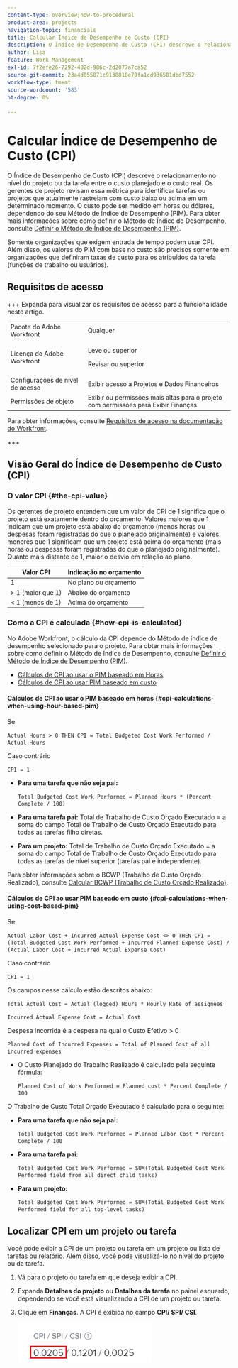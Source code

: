 ```yaml
---
content-type: overview;how-to-procedural
product-area: projects
navigation-topic: financials
title: Calcular Índice de Desempenho de Custo (CPI)
description: O Índice de Desempenho de Custo (CPI) descreve o relacionamento no nível do projeto ou da tarefa entre o custo planejado e o custo real. Os gerentes de projeto revisam essa métrica para identificar tarefas ou projetos que atualmente rastreiam com custo baixo ou acima em um determinado momento.
author: Lisa
feature: Work Management
exl-id: 7f2efe26-7292-482d-986c-2d2077a7ca52
source-git-commit: 23a4d055871c9138818e70fa1cd936581dbd7552
workflow-type: tm+mt
source-wordcount: '583'
ht-degree: 0%

---
```


# Calcular Índice de Desempenho de Custo (CPI)

<!-- Audited: 5/2025 -->

<!--
<p data-mc-conditions="QuicksilverOrClassic.Draft mode">(NOTE: Linked to the product. Do not change link.)</p>
-->

O Índice de Desempenho de Custo (CPI) descreve o relacionamento no nível do projeto ou da tarefa entre o custo planejado e o custo real. Os gerentes de projeto revisam essa métrica para identificar tarefas ou projetos que atualmente rastreiam com custo baixo ou acima em um determinado momento. O custo pode ser medido em horas ou dólares, dependendo do seu Método de Índice de Desempenho (PIM). Para obter mais informações sobre como definir o Método de Índice de Desempenho, consulte [Definir o Método de Índice de Desempenho (PIM)](../../../manage-work/projects/project-finances/set-pim.md).

Somente organizações que exigem entrada de tempo podem usar CPI. Além disso, os valores do PIM com base no custo são precisos somente em organizações que definiram taxas de custo para os atribuídos da tarefa (funções de trabalho ou usuários).

## Requisitos de acesso

+++ Expanda para visualizar os requisitos de acesso para a funcionalidade neste artigo.

<table style="table-layout:auto"> 
 <col> 
 <col> 
 <tbody> 
  <tr> 
   <td>Pacote do Adobe Workfront</td> 
   <td>Qualquer</td> 
  </tr> 
  <tr> 
   <td>Licença do Adobe Workfront</td> 
   <td>
   <p>Leve ou superior</p>
   <p>Revisar ou superior</p></td>  
  </tr> 
  <tr> 
   <td>Configurações de nível de acesso</td> 
   <td>Exibir acesso a Projetos e Dados Financeiros</td> 
  </tr> 
  <tr> 
   <td>Permissões de objeto</td> 
   <td>Exibir ou permissões mais altas para o projeto com permissões para Exibir Finanças</td> 
  </tr> 
 </tbody> 
</table>

Para obter informações, consulte [Requisitos de acesso na documentação do Workfront](/help/quicksilver/administration-and-setup/add-users/access-levels-and-object-permissions/access-level-requirements-in-documentation.md).

+++

## Visão Geral do Índice de Desempenho de Custo (CPI)

### O valor CPI {#the-cpi-value}

Os gerentes de projeto entendem que um valor de CPI de 1 significa que o projeto está exatamente dentro do orçamento. Valores maiores que 1 indicam que um projeto está abaixo do orçamento (menos horas ou despesas foram registradas do que o planejado originalmente) e valores menores que 1 significam que um projeto está acima do orçamento (mais horas ou despesas foram registradas do que o planejado originalmente). Quanto mais distante de 1, maior o desvio em relação ao plano.

| **Valor CPI** | **Indicação no orçamento** |
|---|---|
| 1 | No plano ou orçamento |
| > 1 (maior que 1) | Abaixo do orçamento |
| &lt; 1 (menos de 1) | Acima do orçamento |


### Como a CPI é calculada {#how-cpi-is-calculated}

No Adobe Workfront, o cálculo da CPI depende do Método de índice de desempenho selecionado para o projeto. Para obter mais informações sobre como definir o Método de Índice de Desempenho, consulte [Definir o Método de Índice de Desempenho (PIM)](../../../manage-work/projects/project-finances/set-pim.md).

* [Cálculos de CPI ao usar o PIM baseado em Horas](#cpi-calculations-when-using-hour-based-pim)
* [Cálculos de CPI ao usar PIM baseado em custo](#cpi-calculations-when-using-cost-based-pim)

#### Cálculos de CPI ao usar o PIM baseado em horas {#cpi-calculations-when-using-hour-based-pim}

Se

```
Actual Hours > 0 THEN CPI = Total Budgeted Cost Work Performed / Actual Hours
```

Caso contrário

```
CPI = 1
```

* **Para uma tarefa que não seja pai:**

  ```
  Total Budgeted Cost Work Performed = Planned Hours * (Percent Complete / 100)
  ```

* **Para uma tarefa pai:**
Total de Trabalho de Custo Orçado Executado = a soma do campo Total de Trabalho de Custo Orçado Executado para todas as tarefas filho diretas.

* **Para um projeto:**
Total de Trabalho de Custo Orçado Executado = a soma do campo Total de Trabalho de Custo Orçado Executado para todas as tarefas de nível superior (tarefas pai e independente).

Para obter informações sobre o BCWP (Trabalho de Custo Orçado Realizado), consulte [Calcular BCWP (Trabalho de Custo Orçado Realizado)](../../../manage-work/projects/project-finances/calculate-bcwp.md).

#### Cálculos de CPI ao usar PIM baseado em custo {#cpi-calculations-when-using-cost-based-pim}

<!--
<p data-mc-conditions="QuicksilverOrClassic.Draft mode"><code>CPI = (Planned Cost of Work Performed + Planned Cost of Incurred Expenses) / (Total Actual Cost + Actual Cost of Incurred Expenses) </code> </p>
-->

<!--
<p data-mc-conditions="QuicksilverOrClassic.Draft mode"><code>NOTE: this used to be here before - above - but Anna sent me the one below. I kept the other one, although she is still researching its validity - see this issue: https://hub.workfront.com/issue/5fc7b1cf00012aeebf9e822db8ea2513/overview)</code> </p>
-->

Se

```
Actual Labor Cost + Incurred Actual Expense Cost <> 0 THEN CPI = (Total Budgeted Cost Work Performed + Incurred Planned Expense Cost) / (Actual Labor Cost + Incurred Actual Expense Cost)
```



Caso contrário

```
CPI = 1
```

<!--
<p data-mc-conditions="QuicksilverOrClassic.Draft mode"><code>(NOTE: above: this used to say: CPI = CPI Labor, but Anna had me fix it on July 21, 2021)</code> </p>
-->

Os campos nesse cálculo estão descritos abaixo:

```
Total Actual Cost = Actual (logged) Hours * Hourly Rate of assignees
```

```
Incurred Actual Expense Cost = Actual Cost
```

Despesa Incorrida é a despesa na qual o Custo Efetivo > 0

```
Planned Cost of Incurred Expenses = Total of Planned Cost of all incurred expenses
```



<!--
  <p data-mc-conditions="QuicksilverOrClassic.Draft mode">(NOTE: Old calculation - taken out by Lilit and replaced below: Planned Cost of Work Performed= (planned labor cost) * (percent complete) / 100 where planned labor cost is the planned hours allocated to assignees * their rates.)</p>
  -->

* O Custo Planejado do Trabalho Realizado é calculado pela seguinte fórmula:

  ```
  Planned Cost of Work Performed = Planned cost * Percent Complete / 100
  ```

O Trabalho de Custo Total Orçado Executado é calculado para o seguinte:

* **Para uma tarefa que não seja pai:**

  ```
  Total Budgeted Cost Work Performed = Planned Labor Cost * Percent Complete / 100
  ```

* **Para uma tarefa pai:**

  ```
  Total Budgeted Cost Work Performed = SUM(Total Budgeted Cost Work Performed field from all direct child tasks)
  ```

* **Para um projeto:**

  ```
  Total Budgeted Cost Work Performed = SUM(Total Budgeted Cost Work Performed field for all top-level tasks)
  ```



## Localizar CPI em um projeto ou tarefa

Você pode exibir a CPI de um projeto ou tarefa em um projeto ou lista de tarefas ou relatório. Além disso, você pode visualizá-lo no nível do projeto ou da tarefa.

1. Vá para o projeto ou tarefa em que deseja exibir a CPI.
1. Expanda **Detalhes do projeto** ou **Detalhes da tarefa** no painel esquerdo, dependendo se você está visualizando a CPI de um projeto ou tarefa.

1. Clique em **Finanças**. A CPI é exibida no campo **CPI/ SPI/ CSI**.

   ![CPI no projeto](assets/cpi-on-project-nwe.png)

